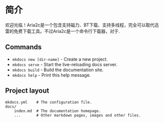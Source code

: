 # 简介

欢迎光临！Aria2c是一个包含支持磁力、BT下载、支持多线程，完全可以取代迅雷的免费下载工具。不过Aria2c是一个命令行下载器，对于.

## Commands

* `mkdocs new [dir-name]` - Create a new project.
* `mkdocs serve` - Start the live-reloading docs server.
* `mkdocs build` - Build the documentation site.
* `mkdocs help` - Print this help message.

## Project layout

    mkdocs.yml    # The configuration file.
    docs/
        index.md  # The documentation homepage.
        ...       # Other markdown pages, images and other files.
<!--stackedit_data:
eyJoaXN0b3J5IjpbMTUwMTMwMDcxMV19
-->